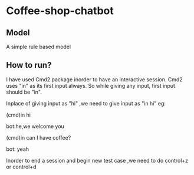 # Coffee-shop-chatbot

## Model

A simple rule based model


## How to run?
I have used Cmd2 package inorder to have an interactive session. Cmd2 uses "in" as its first input always. So while giving any input, first input should be "in".

Inplace of giving input as "hi" ,we need to give input as "in hi"
eg:

(cmd)in hi

bot:he,we welcome you

(cmd)in can I have coffee?

bot: yeah
 
Inorder to end a session and begin new test case ,we need to do control+z or control+d 
